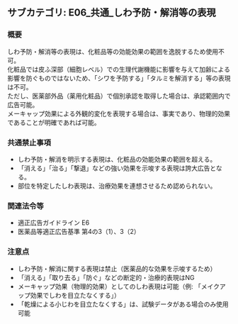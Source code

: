 ## サブカテゴリ: E06_共通_しわ予防・解消等の表現

### 概要
しわ予防・解消等の表現は、化粧品等の効能効果の範囲を逸脱するため使用不可。  
化粧品では皮ふ深部（細胞レベル）での生理代謝機能に影響を与えて加齢による影響を防ぐものではないため、「シワを予防する」「タルミを解消する」等の表現は不可。  
ただし、医薬部外品（薬用化粧品）で個別承認を取得した場合は、承認範囲内で広告可能。  
メーキャップ効果による外観的変化を表現する場合は、事実であり、物理的効果であることが明確であれば可能。

### 共通禁止事項
- しわ予防・解消を明示する表現は、化粧品の効能効果の範囲を超える。  
- 「消える」「治る」「撃退」などの強い効果を示唆する表現は誇大広告となる。  
- 部位を特定したしわ表現は、治療効果を連想させるため認められない。  

### 関連法令等
- 適正広告ガイドライン E6  
- 医薬品等適正広告基準 第4の3（1）、3（2）  

### 注意点
- しわ予防・解消に関する表現は禁止（医薬品的な効果を示唆するため）  
- 「消える」「取り去る」「防ぐ」などの断定的・治療的表現はNG  
- メーキャップ効果（物理的効果）としてのしわ表現は可能（例: 「メイクアップ効果でしわを目立たなくする」）  
- 「乾燥による小じわを目立たなくする」は、試験データがある場合のみ使用可能

